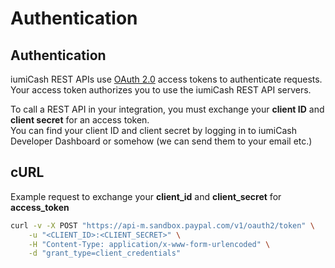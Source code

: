 # Authentication

## Authentication

iumiCash REST APIs use [OAuth 2.0](https://oauth.net/2/) access tokens to authenticate requests. Your access token authorizes you to use the iumiCash REST API servers.

To call a REST API in your integration, you must exchange your **client ID** and **client secret** for an access token.  
You can find your client ID and client secret by logging in to iumiCash Developer Dashboard or somehow (we can send them to your email etc.)


## cURL

Example request to exchange your **client_id** and **client_secret** for **access_token**

```bash
curl -v -X POST "https://api-m.sandbox.paypal.com/v1/oauth2/token" \
    -u "<CLIENT_ID>:<CLIENT_SECRET>" \
    -H "Content-Type: application/x-www-form-urlencoded" \
    -d "grant_type=client_credentials"  
```
